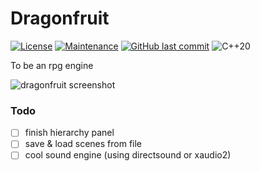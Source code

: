 # Dragonfruit
[![License](https://badgen.net/scoop/license/caddy)](https://www.apache.org/licenses/LICENSE-2.0)
[![Maintenance](https://img.shields.io/badge/Maintained%3F-yes-green.svg)](https://GitHub.com/Naereen/StrapDown.js/graphs/commit-activity)
[![GitHub last commit](https://badgen.net/github/last-commit/raicool/Dragonfruit/main)](https://github.com/raicool/Dragonfruit/commits/main)
![C++20](https://raw.githubusercontent.com/marzer/poxy/main/poxy/data/poxy-badge-c%2B%2B20.svg)

To be an rpg engine

![dragonfruit screenshot](https://i.imgur.com/ekeXLVd.png)

### Todo
- [ ] finish hierarchy panel
- [ ] save & load scenes from file
- [ ] cool sound engine (using directsound or xaudio2)

